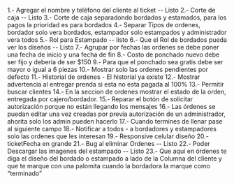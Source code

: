 1.- Agregar el nombre y teléfono del cliente al ticket -- Listo
2.- Corte de caja -- Listo
3.- Corte de caja separadondo bordados y estamados, para los pagos la prioridad es para bordados
4.- Separar Tipos de ordenes, bordador solo vera bordados, estampador solo estampados y administrador vera todos
5.- Rol para Estampado -- listo
6.- Que el Rol de bordados pueda ver los diseños -- Listo
7.- Agrupar por fechas las ordenes se debe poner una fecha de inicio y una fecha de fin
8.- Costo de ponchado nuevo debe ser fijo y debería de ser $150
9.- Para que el ponchado sea gratis debe ser mayor o igual a 6 piezas
10.- Mostrar solo las ordenes pendientes por defecto
11.- Historial de ordenes - El historial ya existe
12.- Mostrar advertencia al entregar prenda si esta no esta pagada al 100%
13.- Permitir buscar clientes
14.- En la seccion de ordenes mostrar el estado de la orden, entregada por cajero/bordador.
15.- Reparar el botón de solicitar autorización porque no están llegando los mensajes
16.- Las órdenes se puedan editar una vez creadas por previa autorización de un administrador, ahorita solo los admin pueden hacerlo
17.- Cuando termines de llenar pase al siguiente campo
18.- Notificar a todos - a bordadores y estampadores solo las ordenes que les interesan
19.- Responsive celular diseño
20.- ticketFecha en grande
21.- Bug al eliminar Ordenes -- Listo
22.- Poder Descargar las imagenes del estampado -- Listo
23.- Que aquí en órdenes te diga el diseño del bordado o estampado a lado de la Columna del cliente y que te marque con una palomita cuando la bordadora la marque como “terminado”
